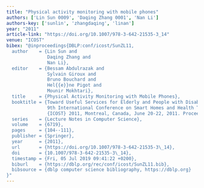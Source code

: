```yaml
---
title: "Physical activity monitoring with mobile phones"
authors: ['Lin Sun 0009', 'Daqing Zhang 0001', 'Nan Li']
authors-key: ['sunlin', 'zhangdaqing', 'linan']
year: "2011"
article-link: "https://doi.org/10.1007/978-3-642-21535-3_14"
venue: "ICOST"
bibex: "@inproceedings{DBLP:conf/icost/SunZL11,
  author    = {Lin Sun and
               Daqing Zhang and
               Nan Li},
  editor    = {Bessam Abdulrazak and
               Sylvain Giroux and
               Bruno Bouchard and
               Hel{{e}}ne Pigot and
               Mounir Mokhtari},
  title     = {Physical Activity Monitoring with Mobile Phones},
  booktitle = {Toward Useful Services for Elderly and People with Disabilities -
               9th International Conference on Smart Homes and Health Telematics,
               {ICOST} 2011, Montreal, Canada, June 20-22, 2011. Proceedings},
  series    = {Lecture Notes in Computer Science},
  volume    = {6719},
  pages     = {104--111},
  publisher = {Springer},
  year      = {2011},
  url       = {https://doi.org/10.1007/978-3-642-21535-3\_14},
  doi       = {10.1007/978-3-642-21535-3\_14},
  timestamp = {Fri, 05 Jul 2019 09:41:22 +0200},
  biburl    = {https://dblp.org/rec/conf/icost/SunZL11.bib},
  bibsource = {dblp computer science bibliography, https://dblp.org}
}"
---
```

